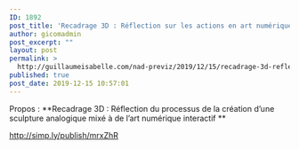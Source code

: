 ```yaml
---
ID: 1892
post_title: 'Recadrage 3D : Réflection sur les actions en art numérique'
author: gicomadmin
post_excerpt: ""
layout: post
permalink: >
  http://guillaumeisabelle.com/nad-previz/2019/12/15/recadrage-3d-reflection-sur-les-actions-en-art-numerique/
published: true
post_date: 2019-12-15 10:57:01
---
```

<!-- wp:paragraph -->

Propos : **Recadrage 3D : Réflection du processus de la création d’une sculpture analogique mixé à de l’art numérique interactif **

<!-- /wp:paragraph -->

<!-- wp:paragraph -->

http://simp.ly/publish/mrxZhR

<!-- /wp:paragraph -->

<!-- wp:image {"id":1895} --><figure class="wp-block-image">

<img src="http://guillaumeisabelle.com/nad-previz/wp-content/uploads/sites/19/2019/12/img_7341-scaled.jpg" alt="" class="wp-image-1895" /></figure> <!-- /wp:image -->